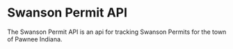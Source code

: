 # Swanson Permit API

The Swanson Permit API is an api for tracking Swanson Permits for the 
town of Pawnee Indiana.
